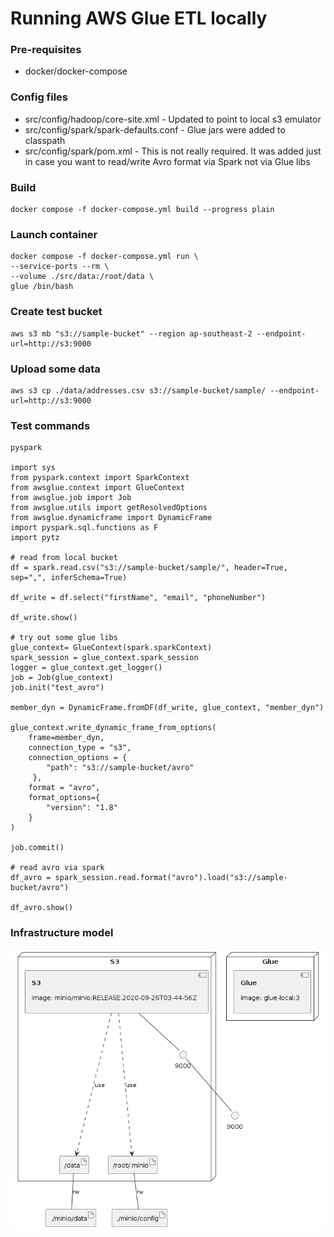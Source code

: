 # Running AWS Glue ETL locally

### Pre-requisites
* docker/docker-compose


### Config files

* src/config/hadoop/core-site.xml - Updated to point to local s3 emulator
* src/config/spark/spark-defaults.conf - Glue jars were added to classpath
* src/config/spark/pom.xml - This is not really required. It was added just in case you want to read/write Avro format via Spark not via Glue libs


### Build
```
docker compose -f docker-compose.yml build --progress plain

```

### Launch container
```
docker compose -f docker-compose.yml run \
--service-ports --rm \
--volume ./src/data:/root/data \
glue /bin/bash

```

### Create test bucket
```
aws s3 mb "s3://sample-bucket" --region ap-southeast-2 --endpoint-url=http://s3:9000
```

### Upload some data
```
aws s3 cp ./data/addresses.csv s3://sample-bucket/sample/ --endpoint-url=http://s3:9000
```


### Test commands
```
pyspark

import sys
from pyspark.context import SparkContext
from awsglue.context import GlueContext
from awsglue.job import Job
from awsglue.utils import getResolvedOptions
from awsglue.dynamicframe import DynamicFrame
import pyspark.sql.functions as F
import pytz

# read from local bucket
df = spark.read.csv("s3://sample-bucket/sample/", header=True, sep=",", inferSchema=True)

df_write = df.select("firstName", "email", "phoneNumber")

df_write.show()

# try out some glue libs
glue_context= GlueContext(spark.sparkContext)
spark_session = glue_context.spark_session
logger = glue_context.get_logger()
job = Job(glue_context)
job.init("test_avro")

member_dyn = DynamicFrame.fromDF(df_write, glue_context, "member_dyn")

glue_context.write_dynamic_frame_from_options(
    frame=member_dyn,
    connection_type = "s3", 
    connection_options = {
        "path": "s3://sample-bucket/avro"
     }, 
    format = "avro", 
    format_options={
        "version": "1.8"
    } 
)

job.commit()

# read avro via spark
df_avro = spark_session.read.format("avro").load("s3://sample-bucket/avro")

df_avro.show()

```


### Infrastructure model

![Infrastructure model](.infragenie/infrastructure_model.png)